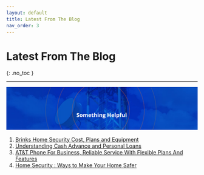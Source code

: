 ```yaml
---
layout: default
title: Latest From The Blog
nav_order: 3
---
```


# Latest From The Blog
{: .no_toc }

 
---

![JNA Financing ](/assets/images/blog.png "JNA Financing")


 

1. [Brinks Home Security Cost, Plans and Equipment](https://www.jnadealerprogram.com/blog/brinks-home-security-cost/)
2. [Understanding Cash Advance and Personal Loans](https://www.jnadealerprogram.com/blog/what-are-personal-loans-cash-advance-loans/) 
3. [AT&T Phone For Business, Reliable Service With Flexible Plans And Features](https://www.jnadealerprogram.com/blog/att-phone/)
4. [Home Security : Ways to Make Your Home Safer](https://www.jnadealerprogram.com/blog/home-security-tips/)

```

 



